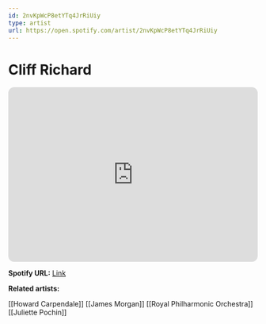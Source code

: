```yaml
---
id: 2nvKpWcP8etYTq4JrRiUiy
type: artist
url: https://open.spotify.com/artist/2nvKpWcP8etYTq4JrRiUiy
---
```

# Cliff Richard

<iframe style="border-radius:12px" src="https://open.spotify.com/embed/artist/2nvKpWcP8etYTq4JrRiUiy" width="100%" height="352" frameBorder="0" allowfullscreen="" allow="autoplay; clipboard-write; encrypted-media; fullscreen; picture-in-picture" loading="lazy"></iframe>

**Spotify URL:** [Link](https://open.spotify.com/artist/2nvKpWcP8etYTq4JrRiUiy)

**Related artists:**

[[Howard Carpendale]]
[[James Morgan]]
[[Royal Philharmonic Orchestra]]
[[Juliette Pochin]]
